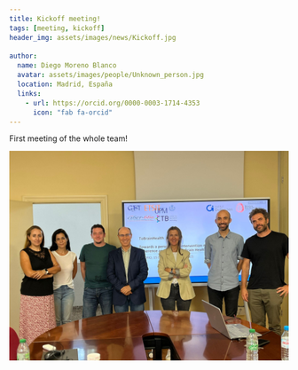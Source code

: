 ```yaml
---
title: Kickoff meeting!
tags: [meeting, kickoff]
header_img: assets/images/news/Kickoff.jpg

author:
  name: Diego Moreno Blanco
  avatar: assets/images/people/Unknown_person.jpg
  location: Madrid, España
  links:                
    - url: https://orcid.org/0000-0003-1714-4353
      icon: "fab fa-orcid"
---
```


First meeting of the whole team! 

![Meeting Foto](assets/images/news/Kickoff.jpg)